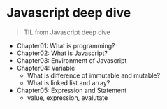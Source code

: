 # Javascript deep dive
> TIL from Javascript deep dive



- Chapter01: What is programming?
- Chapter02: What is Javascript?
- Chapter03: Environment of Javascript
- Chapter04: Variable
  - What is difference of  immutable and mutable?
  - What is linked list and array?
- Chapter05: Expression and Statement
  - value, expression, evalutate

